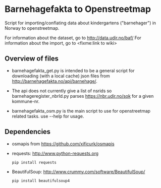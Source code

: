 # Barnehagefakta to Openstreetmap
Script for importing/conflating data about kindergartens ("barnehager") in Norway to openstreetmap.

For information about the dataset, go to http://data.udir.no/baf/
For information about the import, go to <fixme:link to wiki>

## Overview of files
* barnehagefakta_get.py is intended to be a general script for downloading
  (with a local cache) json files from http://barnehagefakta.no/api/barnehage/<nsrid>.

* The api does not currently give a list of nsrids so
  barnehageregister_nbrId.py parses https://nbr.udir.no/sok for a given kommune-nr.

* barnehagefakta_osm.py is the main script to use for openstreetmap related tasks.
  use --help for usage.

## Dependencies
* osmapis from https://github.com/xificurk/osmapis
* requests: http://www.python-requests.org

  `pip install requests`
* BeautifulSoup: http://www.crummy.com/software/BeautifulSoup/

  `pip install beautifulsoup4`
  
